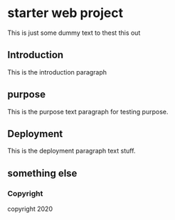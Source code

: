 # starter web project

This is just some dummy text to thest this out

## Introduction

This is the introduction paragraph

## purpose

This is the purpose text paragraph for testing purpose.

## Deployment

This is the deployment paragraph text stuff.

## something else

### Copyright

copyright 2020